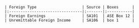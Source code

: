      | Foreign Type                    | Source | Boxes      |
     |:--------------------------------|:-------|:-----------|
     | Foreign Earnings                | SA101  | ASE Box 12 |
     | Unremittable Foreign Income     | SA106  | box 1      |